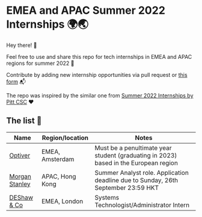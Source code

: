 # EMEA and APAC Summer 2022 Internships 🌍🌏

Hey there! 👋

Feel free to use and share this repo for tech internships in EMEA and APAC regions for summer 2022 🌱

Contribute by adding new internship opportunities via pull request or [this form](https://docs.google.com/forms/d/e/1FAIpQLSd7wl_nDL3IxgVnNAcvV4u9jX7_bnGUkJBVxsGGL3XPBx8BAw/viewform) 📬

The repo was inspired by the similar one from [Summer 2022 Internships by Pitt CSC](https://github.com/pittcsc/Summer2022-Internships) ❤️

## The list 📝

|  Name |  Region/location |  Notes  |
|-----|---------|--------------|
| [Optiver](https://www.optiver.com/working-at-optiver/career-opportunities/990203/?gh_src=2af42e681us) | EMEA, Amsterdam | Must be a penultimate year student (graduating in 2023) based in the European region |
| [Morgan Stanley](https://morganstanley.tal.net/vx/candidate/apply/11680) | APAC, Hong Kong | Summer Analyst role. Application deadline due to Sunday, 26th September 23:59 HKT |
| [DEShaw & Co](https://www.deshaw.com/careers/internships) | EMEA, London | Systems Technologist/Administrator Intern ||
